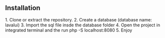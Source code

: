 ## Installation
<p>
    1. Clone or extract the repository.
    2. Create a database (database name: lavalui)
    3. Import the sql file insde the database folder
    4. Open the project in integrated terminal and the run php -S localhost:8080
    5. Enjoy
</p>
